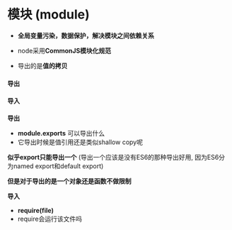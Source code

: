 # 模块 (module)

- **全局变量污染，数据保护，解决模块之间依赖关系**

- node采用**CommonJS模块化规范**
- 导出的是**值的拷贝**



#### 导出





#### 导入







**导出**

- **module.exports** 可以导出什么
- 它导出时候是值引用还是类似shallow copy呢

**似乎export只能导出一个** (导出一个应该是没有ES6的那种导出好用, 因为ES6分为named export和default export)

**但是对于导出的是一个对象还是函数不做限制**





**导入**

- **require(file)**
- require会运行该文件吗







